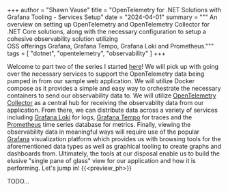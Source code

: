 +++
author = "Shawn Vause"
title = "OpenTelemetry for .NET Solutions with Grafana Tooling - Services Setup"
date = "2024-04-01"
summary = """
An overview on setting up OpenTelemetry and OpenTelemetry Collector for .NET Core solutions, along with the necessary configuration to setup a cohesive observability solution utilizing \
OSS offerings Grafana, Grafana Tempo, Grafana Loki and Prometheus."""
tags = [
    "dotnet",
    "opentelemetry",
    "observability"
]
+++

Welcome to part two of the series I started [here](/posts/opentelemetry-dotnet)! We will pick up with going over the necessary services to support the OpenTelemetry data being pumped in from our sample web application. We will utilize Docker compose as it provides a simple and easy way to orchestrate the necessary containers to send our observability data to. We will utilize [OpenTelemetry Collector](https://github.com/open-telemetry/opentelemetry-collector) as a central hub for receiving the observablity data from our application. From there, we can distribute data across a variety of services including [Grafana Loki](https://grafana.com/oss/loki/) for logs, [Grafana Tempo](https://grafana.com/oss/tempo/) for traces and the [Prometheus](https://prometheus.io/) time series database for metrics. Finally, viewing the observability data in meaningful ways will require use of the popular [Grafana](https://grafana.com/oss/grafana/) visualization platform which provides us with browsing tools for the aforementioned data types as well as graphical tooling to create graphs and dashboards from. Ultimately, the tools at our disposal enable us to build the elusive "single pane of glass" view for our application and how it is performing. Let's jump in!
{{<preview_ph>}}

TODO...
